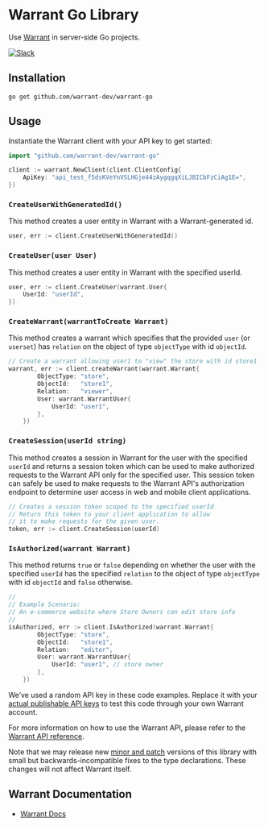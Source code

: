 # Warrant Go Library

Use [Warrant](https://warrant.dev/) in server-side Go projects.

[![Slack](https://img.shields.io/badge/slack-join-brightgreen)](https://join.slack.com/t/warrantcommunity/shared_invite/zt-12g84updv-5l1pktJf2bI5WIKN4_~f4w)

## Installation

```shell
go get github.com/warrant-dev/warrant-go
```

## Usage

Instantiate the Warrant client with your API key to get started:
```go
import "github.com/warrant-dev/warrant-go"

client := warrant.NewClient(client.ClientConfig{
    ApiKey: "api_test_f5dsKVeYnVSLHGje44zAygqgqXiLJBICbFzCiAg1E=",
})
```

### `CreateUserWithGeneratedId()`

This method creates a user entity in Warrant with a Warrant-generated id.
```go
user, err := client.CreateUserWithGeneratedId()
```

### `CreateUser(user User)`

This method creates a user entity in Warrant with the specified userId.
```go
user, err := client.CreateUser(warrant.User{
    UserId: "userId",
})
```

### `CreateWarrant(warrantToCreate Warrant)`

This method creates a warrant which specifies that the provided `user` (or `userset`) has `relation` on the object of type `objectType` with id `objectId`.
```go
// Create a warrant allowing user1 to "view" the store with id store1
warrant, err := client.createWarrant(warrant.Warrant{
		ObjectType: "store",
		ObjectId:   "store1",
		Relation:   "viewer",
		User: warrant.WarrantUser{
			UserId: "user1",
		},
	})
```

### `CreateSession(userId string)`

This method creates a session in Warrant for the user with the specified `userId` and returns a session token which can be used to make authorized requests to the Warrant API only for the specified user. This session token can safely be used to make requests to the Warrant API's authorization endpoint to determine user access in web and mobile client applications.

```go
// Creates a session token scoped to the specified userId
// Return this token to your client application to allow
// it to make requests for the given user.
token, err := client.CreateSession(userId)
```

### `IsAuthorized(warrant Warrant)`

This method returns `true` or `false` depending on whether the user with the specified `userId` has the specified `relation` to the object of type `objectType` with id `objectId` and `false` otherwise.

```go
//
// Example Scenario:
// An e-commerce website where Store Owners can edit store info
//
isAuthorized, err := client.IsAuthorized(warrant.Warrant{
		ObjectType: "store",
		ObjectId:   "store1",
		Relation:   "editor",
		User: warrant.WarrantUser{
			UserId: "user1", // store owner
		},
	})
```

We’ve used a random API key in these code examples. Replace it with your
[actual publishable API keys](https://app.warrant.dev) to
test this code through your own Warrant account.

For more information on how to use the Warrant API, please refer to the
[Warrant API reference](https://docs.warrant.dev).

Note that we may release new [minor and patch](https://semver.org/) versions of this library with small but backwards-incompatible fixes to the type declarations. These changes will not affect Warrant itself.

## Warrant Documentation

- [Warrant Docs](https://docs.warrant.dev/)
